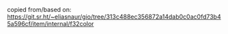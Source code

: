 copied from/based on:
https://git.sr.ht/~eliasnaur/gio/tree/313c488ec356872a14dab0c0ac0fd73b45a596cf/item/internal/f32color
